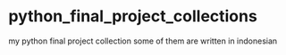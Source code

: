 # python_final_project_collections
my python final project collection some of them are written in indonesian
